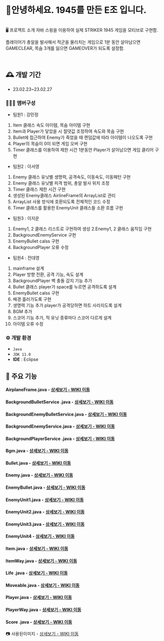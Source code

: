 # 🙌안녕하세요. 1945를 만든 E조 입니다.
<br>
🖥️ 프로젝트 소개
자바 스윙을 이용하여 실제 STRIKER 1945 게임을 모티브로 구현함. 

플레이어가 총알을 발사해서 적군을 물리치는 게임으로 
1분 동안 살아남으면 GAMECLEAR, 목숨 3개를 잃으면 GAMEOVER가 되도록 설정함. 

<br>

## 🕰️ 개발 기간
* 23.02.23~23.02.27

### 🧑‍🤝‍🧑 맴버구성
 - 팀원1 : 강민정 
1. Item 클래스 속도 아이템, 목숨 아이템 구현
2. Item과 Player가 닿았을 시 절댓값 조정하여 속도와 목숨 구현
3. Bullet에 접근하여 Enemy가 죽었을 때 랜덤값에 따라 아이템이 나오도록 구현
4. Player의 목숨이 0이 되면 게임 오버 구현
5. Timer 클래스를 이용하여 제한 시간 1분동안 Player가 살아남으면 게임 클리어 구현


 - 팀원2 : 이서영
1. Enemy 클래스 유닛별 생명력, 공격속도, 이동속도, 이동패턴 구현
2. Enemy 클래스 유닛별 피격 범위, 총알 발사 위치 조정
3. Timer 클래스 제한 시간 구현
4. 생성된 Enemy클래스 AirlineFrame의 ArrayList로 관리
5. ArrayList 사용 방식에 호환되도록 전체적인 코드 수정
6. Timer 클래스를 활용한 EnemyUnit 클래스들 소환 흐름 구현

 - 팀원3 : 이지운
1. Enemy1, 2 클래스 리스트로 구현하여 생성 
2.Enemy1, 2 클래스 움직임 구현
3. BackgroundEnemyService 구현
4. EnemyBullet calss 구현
5. BackgroundPlayer 오류 수정

 - 팀원4 : 전대영 
1. mainframe 설계
2. Player 방향 전환, 공격 기능, 속도 설계
3. BackgroundPlayer 벽 충돌 감지 기능 추가
4. Bullet 클래스 player가 space를 누르면 공격하도록 설계 
5. EnemyBullet calss 구현
6. 배경 흘러가도록 구현
7. 생명력 기능 추가 player가 공격당하면 하트 사라지도록 설계
8. BGM 추가
9. 스코어 기능 추가, 적 유닛 종류마다 스코어 다르게 설계
10. 아이템 오류 수정


### ⚙️ 개발 환경
- `Java`
- `JDK 11.0`
- **IDE** : Eclipse


## 📌 주요 기능
#### AirplaneFrame.java - <a href="https://github.com/jundaeyoung/1945project/wiki/AirplaneFrame.java" >상세보기 - WIKI 이동</a>
#### BackgroundBulletService .java - <a href="https://github.com/jundaeyoung/1945project/wiki/BackgroundBulletService-.java" >상세보기 - WIKI 이동</a>
#### BackgroundEnemyBulletService.java - <a href="https://github.com/jundaeyoung/1945project/wiki/BackgroundEnemyBulletService.java" >상세보기 - WIKI 이동</a>
#### BackgroundEnemyService.java - <a href="https://github.com/jundaeyoung/1945project/wiki/BackgroundEnemyService.java" >상세보기 - WIKI 이동</a>
#### BackgroundPlayerService .java - <a href="https://github.com/jundaeyoung/1945project/wiki/BackgroundPlayerService-.java" >상세보기 - WIKI 이동</a>
#### Bgm.java - <a href="https://github.com/jundaeyoung/1945project/wiki/Bgm.java" >상세보기 - WIKI 이동</a>
#### Bullet.java - <a href="https://github.com/jundaeyoung/1945project/wiki/Bullet.java" >상세보기 - WIKI 이동</a>
#### Enemy.java - <a href="https://github.com/jundaeyoung/1945project/wiki/Enemy.java" >상세보기 - WIKI 이동</a>
#### EnemyBullet.java - <a href="https://github.com/jundaeyoung/1945project/wiki/EnemyBullet.java" >상세보기 - WIKI 이동</a>
#### EnemyUnit1.java - <a href="https://github.com/jundaeyoung/1945project/wiki/EnemyUnit1.java" >상세보기 - WIKI 이동</a>
#### EnemyUnit2.java - <a href="https://github.com/jundaeyoung/1945project/wiki/EnemyUnit2.java" >상세보기 - WIKI 이동</a>
#### EnemyUnit3.java - <a href="https://github.com/jundaeyoung/1945project/wiki/EnemyUnit3.java" >상세보기 - WIKI 이동</a>
#### EnemyUnit4 - <a href="https://github.com/jundaeyoung/1945project/wiki/EnemyUnit4-.java" >상세보기 - WIKI 이동</a>
#### Item.java - <a href="https://github.com/jundaeyoung/1945project/wiki/Item.java" >상세보기 - WIKI 이동</a>

#### ItemWay.java - <a href="https://github.com/jundaeyoung/1945project/wiki/ItemWay.java" >상세보기 - WIKI 이동</a>
#### Life .java - <a href="https://github.com/jundaeyoung/1945project/wiki/Life-.java" >상세보기 - WIKI 이동</a>
#### Moveable.java - <a href="https://github.com/jundaeyoung/1945project/wiki/Moveable.java" >상세보기 - WIKI 이동</a>
#### Player.java - <a href="https://github.com/jundaeyoung/1945project/wiki/Player.java" >상세보기 - WIKI 이동</a>
#### PlayerWay.java - <a href="https://github.com/jundaeyoung/1945project/wiki/PlayerWay.java" >상세보기 - WIKI 이동</a>
#### Score .java - <a href="https://github.com/jundaeyoung/1945project/wiki/Score-.java" >상세보기 - WIKI 이동</a>

📷 사용된이미지  - <a href="https://github.com/jundaeyoung/1945project/issues/1" >상세보기 - WIKI 이동</a>

